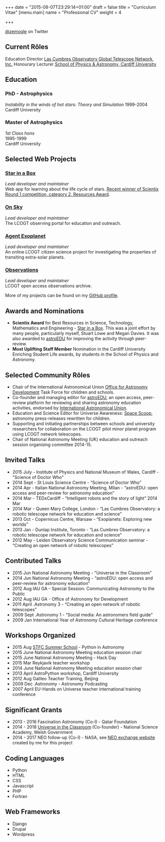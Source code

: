 +++
date = "2015-08-07T23:29:14+01:00"
draft = false
title = "Curriculum Vitae"
[menu.main]
name = "Professional CV"
weight = 4

+++

[@zemogle](http://twitter.com/zemogle) on Twitter

## Current Rôles

Education Director
[Las Cumbres Observatory Global Telescope Network, Inc.](http://lcogt.net)
Honourary Lecturer
[School of Physics & Astronomy, Cardiff University](http://www.astro.cardiff.ac.uk)


## Education
### PhD - Astrophysics
*Instability in the winds of hot stars: Theory and Simulation*
1999-2004
Cardiff University  

### Master of Astrophysics
*1st Class hons*  
1995-1999  
Cardiff University  

## Selected Web Projects

### [Star in a Box](http://lcogt.net/starinabox)
*Lead developer and maintainer*  
Web app for learning about the life cycle of stars. [Recent winner of Scientix Round 1 competition, category 2, Resources Award](http://www.iau.org/news/announcements/detail/ann14032/).

### [On Sky](http://lcogt.net/blog/egomez/introducing-sky)
*Lead developer and maintainer*  
The LCOGT observing portal for education and outreach.

### [Agent Exoplanet](http://lcogt.net/agentexoplanet)
*Lead developer and maintainer*  
An online LCOGT citizen science project for investigating the properties of transiting extra-solar planets.

### [Observations](http://lcogt.net/observations )
*Lead developer and maintainer*  
LCOGT open access observations archive.

More of my projects can be found on my [GitHub profile](https://github.com/zemogle/).

## Awards and Nominations
- **Scientix Award** for Best Resources in Science, Technology, Mathematics and Engineering - [Star in a Box](http://lcogt.net/siab/). This was a joint effort by many people, particularly myself, Stuart Lowe and Megan Davies. It was also awarded to [astroEDU](http://iau.org/astroedu) for improving the activity through peer-review.
- **Most Uplifting Staff Member** Nomination in the Cardiff University Enriching Student Life awards, by students in the School of Physics and Astronomy.


## Selected Community Rôles
- Chair of the International Astronomical Union [Office for Astronomy Development](http://astro4dev.org) Task Force for children and schools.
- Co-founder and managing editor for [astroEDU](http://iau.org/astroedu), an open access, peer-review platform for reviewing and sharing astronomy education activities, endorsed by [International Astronomical Union](http://iau.org).
- Education and Science Editor for Universe Awareness: [Space Scoop](http://unawe.org/kids), astronomy press-releases rewritten for children.
- Supporting and initiating partnerships between schools and university researchers for collaboration on the LCOGT pilot minor planet program using LCOGT network telescopes.
- Chair of National Astronomy Meeting (UK) education and outreach session organising committee 2014-15.

## Invited Talks
- 2015 July - Institute of Physics and National Museum of Wales, Cardiff - "Science of Doctor Who"
- 2014 Sept - St Louis Science Centre - “Science of Doctor Who”
- 2014 Apr - Italian National Astronomy Meeting, Milan  - “astroEDU: open access and peer-review for astronomy education”
- 2014 Mar - TEDxCardiff - “Intelligent robots and the story of light” 2014 Mar
- 2014 Mar - Queen Mary College, London - “Las Cumbres Observatory: a robotic telescope network for education and science” 
- 2013 Oct - Copernicus Centre, Warsaw - “Exoplanets: Exploring new worlds”
- 2013 Jan - Dunlap Institute, Toronto - “Las Cumbres Observatory: a robotic telescope network for education and science” 
- 2012 May - Leiden Observatory Science Communication seminar  - “Creating an open network of robotic telescopes”

## Contributed Talks
- 2015 Jun National Astronomy Meeting - "Universe in the Classroom"
- 2014 Jun National Astronomy Meeting - “astroEDU: open access and peer-review for astronomy education”
- 2012 Aug IAU GA - Special Session: Communicating Astronomy to the Public
- 2012 Aug IAU GA - Office of Astronomy for Development 
- 2011 April .Astronomy 3 - “Creating an open network of robotic telescopes” 
- 2009 Sept .Astronomy 1 - “Social media: An astronomers field guide”
- 2009 Jan International Year of Astronomy Cultural Heritage conference

## Workshops Organized
- 2015 Aug [STFC Summer School](http://sites.cardiff.ac.uk/astronomy-summer-school/) - Python in Astronomy
- 2015 June National Astronomy Meeting education session chair
- 2015 June National Astronomy Meeting - Hack Day
- 2015 Mar Reykjavik teacher workshop
- 2014 June National Astronomy Meeting education session chair
- 2013 April AstroPython workshop, Cardiff University
- 2012 Aug Galileo Teacher Training, Beijing 
- 2009 Dec .Astronomy - Astronomy Podcasting 
- 2007 April EU-Hands on Universe teacher international training conference

## Significant Grants
- 2013 - 2016 Fascination Astronomy (Co-I) - Qatar Foundation
- 2014 - 2018 [Universe in the Classroom](http://universe.wales) (Co-founder) - National Science Academy, Welsh Government
- 2014 - 2017 NEO follow-up (Co-I) - NASA, see [NEO exchange website](http://lcogt.net/neoexchange/) created by me for this project

## Coding Languages

- Python
- HTML
- CSS
- Javascript
- PHP
- Fortran

## Web Frameworks
- Django
- Drupal
- Wordpress
